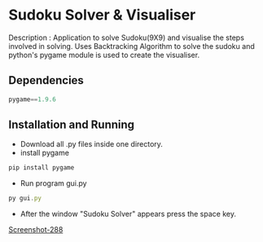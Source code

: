 # Sudoku Solver & Visualiser

Description :  Application to solve Sudoku(9X9) and visualise the steps involved in solving. Uses Backtracking Algorithm to solve the sudoku and python's pygame module is used to create the visualiser.

## Dependencies

```jsx
pygame==1.9.6
```

## Installation and Running

- Download all .py files inside one directory.
- install pygame

```jsx
pip install pygame
```

- Run program gui.py

```jsx
py gui.py
```

- After the window "Sudoku Solver" appears press the space key.

[Screenshot-288](https://ibb.co/zF9cDRH)

